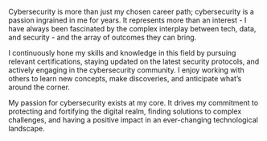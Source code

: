 Cybersecurity is more than just my chosen career path; cybersecurity is a passion ingrained in me for years. It represents more than an interest - I have always been fascinated by the complex interplay between tech, data, and security - and the array of outcomes they can bring.

I continuously hone my skills and knowledge in this field by pursuing relevant certifications, staying updated on the latest security protocols, and actively engaging in the cybersecurity community. I enjoy working with others to learn new concepts, make discoveries, and anticipate what’s around the corner.

My passion for cybersecurity exists at my core. It drives my commitment to protecting and fortifying the digital realm, finding solutions to complex challenges, and having a positive impact in an ever-changing technological landscape.
